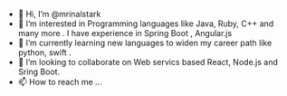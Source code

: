 - 👋 Hi, I’m @mrinalstark
- 👀 I’m interested in Programming languages like Java, Ruby, C++ and many more . I have experience in Spring Boot , Angular.js 
- 🌱 I’m currently learning new languages to widen my career path like python, swift .
- 💞️ I’m looking to collaborate on Web servics based React, Node.js and Sring Boot. 
- 📫 How to reach me ...

<!---
mrinalstark/mrinalstark is a ✨ special ✨ repository because its `README.md` (this file) appears on your GitHub profile.
You can click the Preview link to take a look at your changes.
--->
